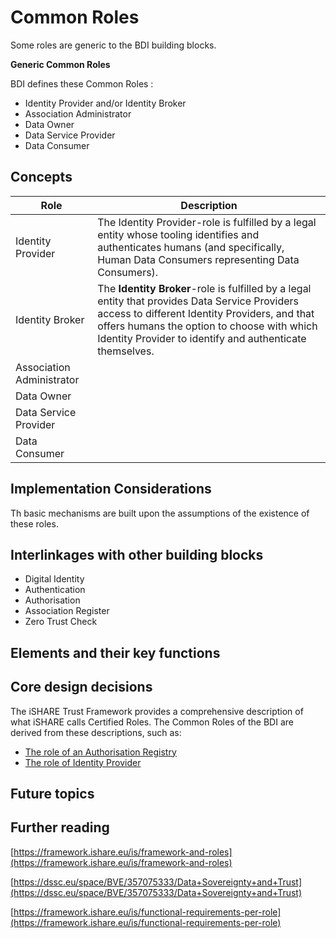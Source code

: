 # Common Roles

Some roles are generic to the BDI building blocks.

**Generic Common Roles**

BDI defines these Common Roles :

* Identity Provider and/or Identity Broker
* Association Administrator
* Data Owner
* Data Service Provider&#x20;
* Data Consumer

## Concepts

| Role                      | Description                                                                                                                                                                                                                                                |
| ------------------------- | ---------------------------------------------------------------------------------------------------------------------------------------------------------------------------------------------------------------------------------------------------------- |
| Identity Provider         | The Identity Provider-role is fulfilled by a legal entity whose tooling identifies and authenticates humans (and specifically, Human Data Consumers representing Data Consumers).                                                                          |
| Identity Broker           | The **Identity Broker**-role is fulfilled by a legal entity that provides Data Service Providers access to different Identity Providers, and that offers humans the option to choose with which Identity Provider to identify and authenticate themselves. |
| Association Administrator |                                                                                                                                                                                                                                                            |
| Data Owner                |                                                                                                                                                                                                                                                            |
| Data Service Provider     |                                                                                                                                                                                                                                                            |
| Data Consumer             |                                                                                                                                                                                                                                                            |

## Implementation Considerations

Th basic mechanisms are built upon the assumptions of the existence of these roles.

## Interlinkages with other building blocks

* Digital Identity
* Authentication
* Authorisation
* Association Register
* Zero Trust Check

## Elements and their key functions



## Core design decisions

The iSHARE Trust Framework provides a comprehensive description of what iSHARE calls Certified Roles. The Common Roles of the BDI are derived from these descriptions, such as:

* [The role of an Authorisation Registry](https://framework.ishare.eu/is/framework-and-roles)
* [The role of Identity Provider](https://framework.ishare.eu/is/functional-requirements-per-role#Functionalrequirementsperrole-IdentityProvider)

## Future topics

## Further reading

[https://framework.ishare.eu/is/framework-and-roles](https://framework.ishare.eu/is/framework-and-roles)

[https://dssc.eu/space/BVE/357075333/Data+Sovereignty+and+Trust](https://dssc.eu/space/BVE/357075333/Data+Sovereignty+and+Trust)

[https://framework.ishare.eu/is/functional-requirements-per-role](https://framework.ishare.eu/is/functional-requirements-per-role)

